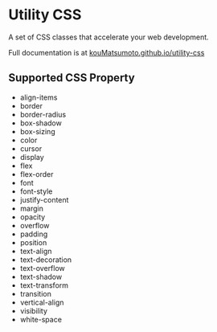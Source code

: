 # Utility CSS
A set of CSS classes that accelerate your web development.

Full documentation is at [kouMatsumoto.github.io/utility-css](kouMatsumoto.github.io/utility-css)


## Supported CSS Property

- align-items
- border
- border-radius
- box-shadow
- box-sizing
- color
- cursor
- display
- flex
- flex-order
- font
- font-style
- justify-content
- margin
- opacity
- overflow
- padding
- position
- text-align
- text-decoration
- text-overflow
- text-shadow
- text-transform
- transition
- vertical-align
- visibility
- white-space
